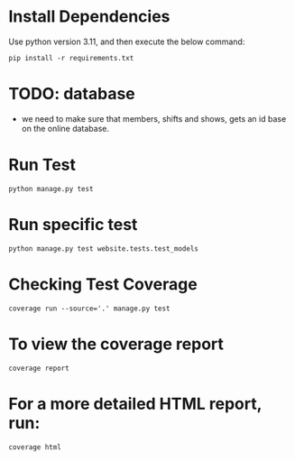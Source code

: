 # Install Dependencies
Use python version 3.11, and then execute the below command:
```
pip install -r requirements.txt
```

# TODO: database
- we need to make sure that members, shifts and shows, gets an id base on the online database. 



# Run Test
```
python manage.py test
```

# Run specific test
```
python manage.py test website.tests.test_models
```


# Checking Test Coverage
```
coverage run --source='.' manage.py test
```

# To view the coverage report
```
coverage report
```

# For a more detailed HTML report, run:
```
coverage html
```
